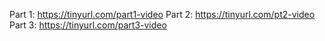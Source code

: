 Part 1: https://tinyurl.com/part1-video
Part 2: https://tinyurl.com/pt2-video
Part 3: https://tinyurl.com/part3-video
